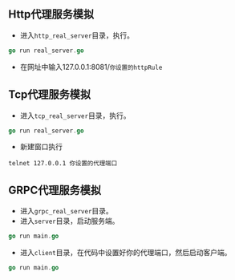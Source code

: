 ## Http代理服务模拟
- 进入`http_real_server`目录，执行。
```go
go run real_server.go
```
- 在网址中输入127.0.0.1:8081/`你设置的httpRule`

## Tcp代理服务模拟
- 进入`tcp_real_server`目录，执行。
```go
go run real_server.go
```
- 新建窗口执行
```shell
telnet 127.0.0.1 你设置的代理端口
```

## GRPC代理服务模拟
- 进入`grpc_real_server`目录。
- 进入`server`目录，启动服务端。
```go
go run main.go
```
- 进入`client`目录，在代码中设置好你的代理端口，然后启动客户端。
```go
go run main.go
```